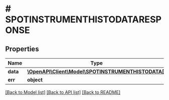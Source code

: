 # # SPOTINSTRUMENTHISTODATARESPONSE

## Properties

Name | Type | Description | Notes
------------ | ------------- | ------------- | -------------
**data** | [**\OpenAPI\Client\Model\SPOTINSTRUMENTHISTODATA[]**](SPOTINSTRUMENTHISTODATA.md) |  | [optional]
**err** | **object** |  | [optional]

[[Back to Model list]](../../README.md#models) [[Back to API list]](../../README.md#endpoints) [[Back to README]](../../README.md)
